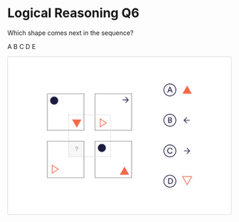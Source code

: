 # Logical Reasoning Q6

Which shape comes next in the sequence?

 A
 B
 C
 D
 E

![lo_6](../images/lo_6.jpg)

